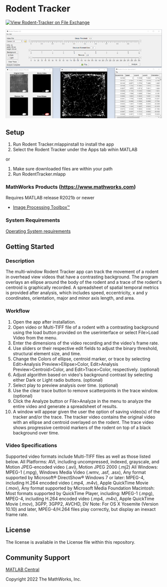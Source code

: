 # Rodent Tracker

[![View Rodent-Tracker on File Exchange](https://www.mathworks.com/matlabcentral/images/matlab-file-exchange.svg)](https://www.mathworks.com/matlabcentral/fileexchange/107759-rodent-tracker)

![Alt-Text](https://github.com/mathworks/Rodent-Tracker/blob/main/Rodent%20Tracker_resources/RodentTrackerApp.png?raw=true)

## Setup 

1. Run Rodent Tracker.mlappinstall to install the app
2. Select the Rodent Tracker under the Apps tab wihin MATLAB

or

1. Make sure downloaded files are within your path
2. Run RodentTracker.mlapp


### MathWorks Products (https://www.mathworks.com)

Requires MATLAB release R2021b or newer
- [Image Processing Toolbox&trade;](https://www.mathworks.com/products/image.html)

### System Requirements

[Operating System requirements](https://www.mathworks.com/support/requirements/previous-releases.html)

## Getting Started 

### Description

The multi-window Rodent Tracker app can track the movement of a rodent in overhead view videos that have a contrasting background.
The program overlays an ellipse around the body of the rodent and a trace of the rodent's centroid is graphically recorded.
A spreadsheet of spatial temporal metrics is provided after analysis, which includes speed, eccentricity, x and y coordinates, orientation, major and minor axis length, and area.

### Workflow

1. Open the app after installation.
2. Open video or Multi-TIFF file of a rodent with a contrasting background using the load button provided on the userinterface or select File>Load Video from the menu.
3. Enter the dimensions of the video recording and the video's frame rate.
4. Use sliders or their respective edit fields to adjust the binary threshold, structural element size, and time.
5. Change the Colors of ellipse, centroid marker, or trace by selecting Edit>Analysis Preview>Ellipse>Color, Edit>Analysis Preview>Centroid>Color, and Edit>Trace>Color, respectively. (optional)
6. Adjust algorithm based on video's background contrast by selecting either Dark or Light radio buttons. (optional)
7. Select play to preview analysis over time. (optional)
8. Use the clear trace button to remove scatterpoints in the trace window. (optional)
9. Click the Analyze button or File>Analyze in the menu to analyze the entire video and generate a spreadsheet of results.
10. A window will appear given the user the option of saving video(s) of the tracker and/or the trace. The tracker video contains the original video with an ellipse and centroid overlayed on the rodent. The trace video shows progressive centroid markers of the rodent on top of a black background over time. 

### Video Specifications

Supported video formats include Multi-TIFF files as well as those listed below.
All Platforms: AVI, including uncompressed, indexed, grayscale, and Motion JPEG-encoded video (.avi), Motion JPEG 2000 (.mj2)
All Windows: MPEG-1 (.mpg), Windows Media Video (.wmv, .asf, .asx), Any format supported by Microsoft® DirectShow®
Windows 7 or later: MPEG-4, including H.264 encoded video (.mp4, .m4v), Apple QuickTime Movie (.mov), Any format supported by Microsoft Media Foundation
Macintosh: Most formats supported by QuickTime Player, including: MPEG-1 (.mpg), MPEG-4, including H.264 encoded video (.mp4, .m4v), Apple QuickTime Movie (.mov), 3GPP, 3GPP2, AVCHD, DV
Note: For OS X Yosemite (Version 10.10) and later, MPEG-4/H.264 files play correctly, but display an inexact frame rate.

## License

The license is available in the License file within this repository.

## Community Support
[MATLAB Central](https://www.mathworks.com/matlabcentral)

Copyright 2022 The MathWorks, Inc.

